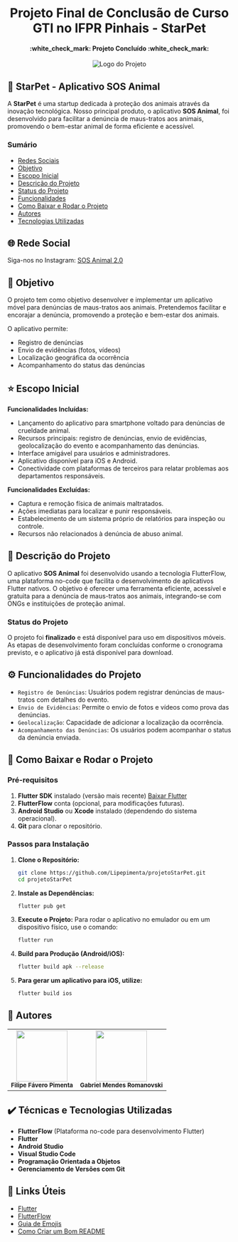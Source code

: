 <h1 align="center">Projeto Final de Conclusão de Curso GTI no IFPR Pinhais - StarPet</h1>

<h4 align="center"> 
    :white_check_mark: Projeto Concluído :white_check_mark:
</h4>

<p align="center">
  <img src="https://github.com/Lipepimenta/Projeto-Final/assets/95368421/3fba2efa-295c-44fd-96a8-328bd3bf36cc" alt="Logo do Projeto"/>
</p>

## 🐾 StarPet - Aplicativo SOS Animal

A **StarPet** é uma startup dedicada à proteção dos animais através da inovação tecnológica. Nosso principal produto, o aplicativo **SOS Animal**, foi desenvolvido para facilitar a denúncia de maus-tratos aos animais, promovendo o bem-estar animal de forma eficiente e acessível.

### Sumário

- [Redes Sociais](#rede-social)
- [Objetivo](#objetivo)
- [Escopo Inicial](#escopo-inicial)
- [Descrição do Projeto](#descrição-do-projeto)
- [Status do Projeto](#status-do-projeto)
- [Funcionalidades](#funcionalidades-do-projeto)
- [Como Baixar e Rodar o Projeto](#como-baixar-e-rodar-o-projeto)
- [Autores](#autores)
- [Tecnologias Utilizadas](#tecnologias-utilizadas)

## 🌐 Rede Social

Siga-nos no Instagram: [SOS Animal 2.0](https://www.instagram.com/starpetifpr/)

## :dart: Objetivo

O projeto tem como objetivo desenvolver e implementar um aplicativo móvel para denúncias de maus-tratos aos animais. Pretendemos facilitar e encorajar a denúncia, promovendo a proteção e bem-estar dos animais.

O aplicativo permite:
- Registro de denúncias
- Envio de evidências (fotos, vídeos)
- Localização geográfica da ocorrência
- Acompanhamento do status das denúncias

## :star: Escopo Inicial

**Funcionalidades Incluídas:**
- Lançamento do aplicativo para smartphone voltado para denúncias de crueldade animal.
- Recursos principais: registro de denúncias, envio de evidências, geolocalização do evento e acompanhamento das denúncias.
- Interface amigável para usuários e administradores.
- Aplicativo disponível para iOS e Android.
- Conectividade com plataformas de terceiros para relatar problemas aos departamentos responsáveis.

**Funcionalidades Excluídas:**
- Captura e remoção física de animais maltratados.
- Ações imediatas para localizar e punir responsáveis.
- Estabelecimento de um sistema próprio de relatórios para inspeção ou controle.
- Recursos não relacionados à denúncia de abuso animal.

## 📝 Descrição do Projeto

O aplicativo **SOS Animal** foi desenvolvido usando a tecnologia FlutterFlow, uma plataforma no-code que facilita o desenvolvimento de aplicativos Flutter nativos. O objetivo é oferecer uma ferramenta eficiente, acessível e gratuita para a denúncia de maus-tratos aos animais, integrando-se com ONGs e instituições de proteção animal.

### Status do Projeto

O projeto foi **finalizado** e está disponível para uso em dispositivos móveis. As etapas de desenvolvimento foram concluídas conforme o cronograma previsto, e o aplicativo já está disponível para download.

## ⚙️ Funcionalidades do Projeto

- `Registro de Denúncias`: Usuários podem registrar denúncias de maus-tratos com detalhes do evento.
- `Envio de Evidências`: Permite o envio de fotos e vídeos como prova das denúncias.
- `Geolocalização`: Capacidade de adicionar a localização da ocorrência.
- `Acompanhamento das Denúncias`: Os usuários podem acompanhar o status da denúncia enviada.

## 🚀 Como Baixar e Rodar o Projeto

### Pré-requisitos

1. **Flutter SDK** instalado (versão mais recente) [Baixar Flutter](https://docs.flutter.dev/get-started/install)
2. **FlutterFlow** conta (opcional, para modificações futuras).
3. **Android Studio** ou **Xcode** instalado (dependendo do sistema operacional).
4. **Git** para clonar o repositório.

### Passos para Instalação

1. **Clone o Repositório:**

   ```bash
   git clone https://github.com/Lipepimenta/projetoStarPet.git
   cd projetoStarPet

1. **Instale as Dependências:**

   ```bash
   flutter pub get

1. **Execute o Projeto:**
Para rodar o aplicativo no emulador ou em um dispositivo físico, use o comando:

   ```bash
   flutter run

1. **Build para Produção (Android/iOS):**

   ```bash
   flutter build apk --release

1. **Para gerar um aplicativo para iOS, utilize:**

   ```bash
   flutter build ios

## 👥 Autores

<table>
  <tr>
    <td align="center">
      <img src="https://github.com/Lipepimenta/projetoStarPet/assets/95368421/187cc470-b471-4c81-9ff2-5febf80c0c6d" width="115" /><br>
      <sub><b>Filipe Fávero Pimenta</b></sub>
    </td>
    <td align="center">
      <img src="https://github.com/Lipepimenta/projetoStarPet/assets/95368421/3fba2efa-295c-44fd-96a8-328bd3bf36cc" width="115" /><br>
      <sub><b>Gabriel Mendes Romanovski</b></sub>
    </td>
  </tr>
</table>

## ✔️ Técnicas e Tecnologias Utilizadas

- **FlutterFlow** (Plataforma no-code para desenvolvimento Flutter)
- **Flutter**
- **Android Studio**
- **Visual Studio Code**
- **Programação Orientada a Objetos**
- **Gerenciamento de Versões com Git**

## 🔗 Links Úteis

- [Flutter](https://flutter.dev/)
- [FlutterFlow](https://flutterflow.io/)
- [Guia de Emojis](https://gist.github.com/rxaviers/7360908)
- [Como Criar um Bom README](https://www.alura.com.br/artigos/escrever-bom-readme)
